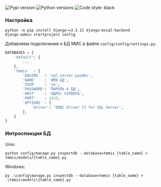 ![Pypi version](https://img.shields.io/pypi/v/django-tmmis.svg)
![Python versions](https://img.shields.io/pypi/pyversions/django-tmmis)
![Code style: black](https://img.shields.io/badge/code%20style-black-000000.svg)

### Настройка

```shell
python -m pip install django~=3.2.11 django-mssql-backend
django-admin startproject config
```

Добавляем подключение к БД МИС в файле `config/config/settings.py`:
```python
DATABASES = {
    'default': {
        ...
    },
    'tmmis'  : {
        'ENGINE'  : 'sql_server.pyodbc',
        'NAME'    : 'ИМЯ БД',
        'USER'    : 'sa',
        'PASSWORD': 'ПАРОЛЬ К БД',
        'HOST'    : 'АДРЕС СЕРВЕРА',
        'PORT'    : 1433,
        'OPTIONS' : {
            'driver': 'ODBC Driver 17 for SQL Server',
        },
    }
}
```

### Интроспекция БД

Unix:
```shell script
python config/manage.py inspectdb --database=tmmis {table_name} > tmmis/models/{table_name}.py
```

Windows:
```shell script
py .\config\manage.py inspectdb --database=tmmis {table_name} > .\tmmis\models\{table_name}.py
```

